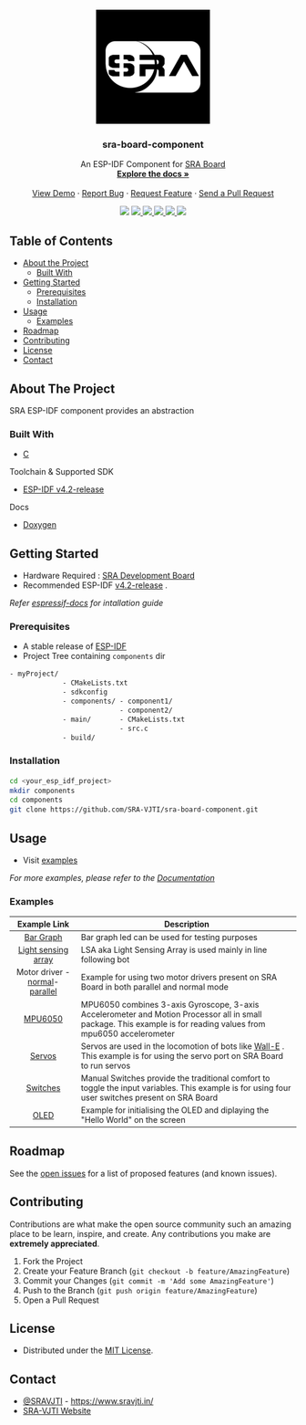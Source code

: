 <!-- PROJECT LOGO -->
<br />
<p align="center">
  <a href="https://github.com/SRA-VJTI/sra-board-component/">
    <img src="./assets/logo.png" alt="Logo" >
  </a>

  <h3 align="center">sra-board-component</h3>

  <p align="center">
    An ESP-IDF Component for <a href="https://github.com/SRA-VJTI/sra-board-hardware-design">SRA Board</a>
    <br />
    <a href="https://sravjti.tech/sra-board-component/"><strong>Explore the docs »</strong></a>
    <br />
    <br />
    <a href="https://github.com/SRA-VJTI/sra-board-component/tree/main/examples">View Demo</a>
    ·
    <a href="https://github.com/SRA-VJTI/sra-board-component/issues">Report Bug</a>
    ·
    <a href="https://github.com/SRA-VJTI/sra-board-component/issues">Request Feature</a>
    ·
    <a href="https://github.com/SRA-VJTI/sra-board-component/pulls">Send a Pull Request</a>
  </p>
</p>

<p align="center">
  <img src="https://github.com/SRA-VJTI/sra-board-component/workflows/SRA%20Board%20component/badge.svg">
  <a href="https://github.com/SRA-VJTI/sra-board-component/network/members">
    <img src="https://img.shields.io/github/forks/SRA-VJTI/sra-board-component">
  </a>
  <a href="https://github.com/SRA-VJTI/sra-board-component/stargazers">
    <img src="https://img.shields.io/github/stars/SRA-VJTI/sra-board-component">
  </a>
  <a href="https://github.com/SRA-VJTI/sra-board-component/issues">
    <img src="https://img.shields.io/github/issues/SRA-VJTI/sra-board-component">
  </a>
  <a href="https://github.com/SRA-VJTI/sra-board-component/blob/main/LICENSE">
    <img src="https://img.shields.io/github/license/SRA-VJTI/sra-board-component">
  </a>
  <a href="https://linkedin.com/in/sra-vjti">
    <img src="https://img.shields.io/badge/-LinkedIn-black.svg?logo=linkedin&colorB=555">
  </a>
</p>



<!-- TABLE OF CONTENTS -->
## Table of Contents

* [About the Project](#about-the-project)
  * [Built With](#built-with)
* [Getting Started](#getting-started)
  * [Prerequisites](#prerequisites)
  * [Installation](#installation)
* [Usage](#usage)
  * [Examples](#examples)
* [Roadmap](#roadmap)
* [Contributing](#contributing)
* [License](#license)
* [Contact](#contact)



<!-- ABOUT THE PROJECT -->
## About The Project

SRA ESP-IDF component provides an abstraction 

### Built With

* [C](https://en.wikipedia.org/wiki/C_(programming_language))

Toolchain & Supported SDK

* [ESP-IDF v4.2-release](https://github.com/espressif/esp-idf/tree/release/v4.2)

Docs

* [Doxygen](https://www.doxygen.nl/index.html)

<!-- GETTING STARTED -->
## Getting Started

* Hardware Required : [SRA Development Board](https://github.com/SRA-VJTI/sra-board-hardware-design)
* Recommended ESP-IDF [v4.2-release](https://github.com/espressif/esp-idf/tree/release/v4.2) .

_Refer [espressif-docs](https://docs.espressif.com/projects/esp-idf/en/stable/esp32/get-started/) for intallation guide_

### Prerequisites

* A stable release of [ESP-IDF](https://github.com/espressif/esp-idf)
* Project Tree containing `components` dir

```
- myProject/
             - CMakeLists.txt
             - sdkconfig
             - components/ - component1/ 
                           - component2/ 
             - main/       - CMakeLists.txt
                           - src.c
             - build/
```

### Installation

```sh
cd <your_esp_idf_project>
mkdir components
cd components
git clone https://github.com/SRA-VJTI/sra-board-component.git
```


<!-- USAGE EXAMPLES -->
## Usage

- Visit [examples](https://github.com/SRA-VJTI/sra-board-component/tree/main/examples)

_For more examples, please refer to the [Documentation](https://sravjti.tech/sra-board-component/)_

### Examples

| Example Link  	|   Description	|
|:-:	            |---	          |
|[Bar Graph](https://github.com/SRA-VJTI/sra-board-component/tree/main/examples/bar_graph)       |  Bar graph led can be used for testing purposes 	|
|  [ Light sensing array](https://github.com/SRA-VJTI/sra-board-component/tree/main/examples/lsa) 	|  LSA aka Light Sensing Array is used mainly in line following bot 	|
|  Motor driver - [normal](https://github.com/SRA-VJTI/sra-board-component/tree/main/examples/motor_driver_normal)- [parallel](https://github.com/SRA-VJTI/sra-board-component/tree/main/examples/motor_driver_parallel) 	|  Example for using two motor drivers present on SRA Board in both parallel and normal mode 	|
|  [MPU6050](https://github.com/SRA-VJTI/sra-board-component/tree/main/examples/mpu6050) 	|  MPU6050 combines 3-axis Gyroscope, 3-axis Accelerometer and Motion Processor all in small package. This example is for reading values from mpu6050 accelerometer	|
|  [Servos](https://github.com/SRA-VJTI/sra-board-component/tree/main/examples/servos) 	|  Servos are used in the locomotion of bots like [Wall-E](https://github.com/SRA-VJTI/Wall-E_v2.1) . This example is for using the servo port on SRA Board to run servos 	|
| [Switches](https://github.com/SRA-VJTI/sra-board-component/tree/main/examples/switches) | Manual Switches provide the traditional comfort to toggle the input variables. This example is for using four user switches present on SRA Board |
| [OLED](https://github.com/SRA-VJTI/sra-board-component/tree/main/examples/oled) | Example for initialising the OLED and diplaying the "Hello World" on the screen |

<!-- ROADMAP -->
## Roadmap

See the [open issues](https://github.com/SRA-VJTI/sra-board-component/issues) for a list of proposed features (and known issues).



<!-- CONTRIBUTING -->
## Contributing

Contributions are what make the open source community such an amazing place to be learn, inspire, and create. Any contributions you make are **extremely appreciated**.

1. Fork the Project
2. Create your Feature Branch (`git checkout -b feature/AmazingFeature`)
3. Commit your Changes (`git commit -m 'Add some AmazingFeature'`)
4. Push to the Branch (`git push origin feature/AmazingFeature`)
5. Open a Pull Request



<!-- LICENSE -->
## License

* Distributed under the [MIT License](https://github.com/SRA-VJTI/sra-board-component/blob/main/LICENSE).

<!-- CONTACT -->
## Contact

* [@SRAVJTI](https://twitter.com/SRAVJTI) - https://www.sravjti.in/
* [SRA-VJTI Website](https://www.sravjti.in/contact-us)



